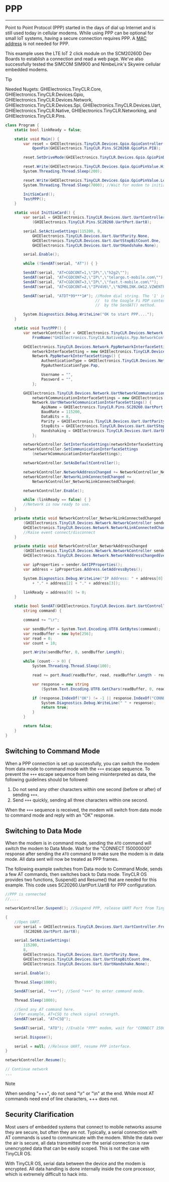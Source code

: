 # PPP
---

Point to Point Protocol (PPP) started in the days of dial up Internet and is still used today in cellular modems. While using PPP can be optional for small IoT systems, having a secure connection requires PPP. A [MAC address](networking-core.md) is not needed for PPP.

This example uses the LTE IoT 2 click module on the SCM20260D Dev Boards to establish a connection and read a web page. We've also successfully tested the SIMCOM SIM900 and NimbeLink's Skywire cellular embedded modems.

>[!TIP]
>Needed Nugets: GHIElectronics.TinyCLR.Core, GHIElectronics.TinyCLR.Devices.Gpio, GHIElectronics.TinyCLR.Devices.Network, GHIElectronics.TinyCLR.Devices.Spi, GHIElectronics.TinyCLR.Devices.Uart, GHIElectronics.TinyCLR.Native, GHIElectronics.TinyCLR.Networking, and GHIElectronics.TinyCLR.Pins.

```cs
class Program {
    static bool linkReady = false;

    static void Main() {
        var reset = GHIElectronics.TinyCLR.Devices.Gpio.GpioController.GetDefault().
            OpenPin(GHIElectronics.TinyCLR.Pins.SC20260.GpioPin.PI8);

        reset.SetDriveMode(GHIElectronics.TinyCLR.Devices.Gpio.GpioPinDriveMode.Output);

        reset.Write(GHIElectronics.TinyCLR.Devices.Gpio.GpioPinValue.High);
        System.Threading.Thread.Sleep(200);

        reset.Write(GHIElectronics.TinyCLR.Devices.Gpio.GpioPinValue.Low);
        System.Threading.Thread.Sleep(7000); //Wait for modem to initialize.

        InitSimCard();
        TestPPP();
    }

    static void InitSimCard() {
        var serial = GHIElectronics.TinyCLR.Devices.Uart.UartController.FromName
            (GHIElectronics.TinyCLR.Pins.SC20260.UartPort.Uart8);

        serial.SetActiveSettings(115200, 8,
            GHIElectronics.TinyCLR.Devices.Uart.UartParity.None,
            GHIElectronics.TinyCLR.Devices.Uart.UartStopBitCount.One,
            GHIElectronics.TinyCLR.Devices.Uart.UartHandshake.None);

        serial.Enable();

        while (!SendAT(serial, "AT")) { }

        SendAT(serial, "AT+CGDCONT=1,\"IP\",\"h2g2\"");                      //Google Fi.
        SendAT(serial, "AT+CGDCONT=2,\"IP\",\"telargo.t-mobile.com\"");      //T-Mobile.
        SendAT(serial, "AT+CGDCONT=3,\"IP\",\"fast.t-mobile.com\"");         //T-Mobile.
        SendAT(serial, "AT+CGDCONT=4,\"IPV4V6\",\"NIMBLINK.GW12.VZWENTP\""); //NimbeLink.

        SendAT(serial, "ATDT*99***1#"); //Modem dial string. The '1' in this string points
                                        //  to the Google Fi PDP context previously defined
                                        //  by the SendAT() method.

        System.Diagnostics.Debug.WriteLine("OK to start PPP....");
    }

    static void TestPPP() {
        var networkController = GHIElectronics.TinyCLR.Devices.Network.NetworkController.
            FromName("GHIElectronics.TinyCLR.NativeApis.Ppp.NetworkController");

        GHIElectronics.TinyCLR.Devices.Network.PppNetworkInterfaceSettings
            networkInterfaceSetting = new GHIElectronics.TinyCLR.Devices.
            Network.PppNetworkInterfaceSettings() {
                AuthenticationType = GHIElectronics.TinyCLR.Devices.Network.
                PppAuthenticationType.Pap,

                Username = "",
                Password = "",
            };

        GHIElectronics.TinyCLR.Devices.Network.UartNetworkCommunicationInterfaceSettings
            networkCommunicationInterfaceSettings = new GHIElectronics.TinyCLR.Devices.
            Network.UartNetworkCommunicationInterfaceSettings() {
                ApiName = GHIElectronics.TinyCLR.Pins.SC20260.UartPort.Uart8,
                BaudRate = 115200,
                DataBits = 8,
                Parity = GHIElectronics.TinyCLR.Devices.Uart.UartParity.None,
                StopBits = GHIElectronics.TinyCLR.Devices.Uart.UartStopBitCount.One,
                Handshaking = GHIElectronics.TinyCLR.Devices.Uart.UartHandshake.None,
            };

        networkController.SetInterfaceSettings(networkInterfaceSetting);
        networkController.SetCommunicationInterfaceSettings
            (networkCommunicationInterfaceSettings);

        networkController.SetAsDefaultController();

        networkController.NetworkAddressChanged += NetworkController_NetworkAddressChanged;
        networkController.NetworkLinkConnectedChanged +=
            NetworkController_NetworkLinkConnectedChanged;

        networkController.Enable();

        while (linkReady == false) { }
        //Network is now ready to use.
    }

    private static void NetworkController_NetworkLinkConnectedChanged
        (GHIElectronics.TinyCLR.Devices.Network.NetworkController sender,
        GHIElectronics.TinyCLR.Devices.Network.NetworkLinkConnectedChangedEventArgs e) {
        //Raise event connect/disconnect
    }

    private static void NetworkController_NetworkAddressChanged
        (GHIElectronics.TinyCLR.Devices.Network.NetworkController sender,
        GHIElectronics.TinyCLR.Devices.Network.NetworkAddressChangedEventArgs e) {

        var ipProperties = sender.GetIPProperties();
        var address = ipProperties.Address.GetAddressBytes();

        System.Diagnostics.Debug.WriteLine("IP Address: " + address[0] + "." + address[1]
            + "." + address[2] + "." + address[3]);

        linkReady = address[0] != 0;
    }

    static bool SendAT(GHIElectronics.TinyCLR.Devices.Uart.UartController port,
        string command) {

        command += "\r";

        var sendBuffer = System.Text.Encoding.UTF8.GetBytes(command);
        var readBuffer = new byte[256];
        var read = 0;
        var count = 10;

        port.Write(sendBuffer, 0, sendBuffer.Length);

        while (count-- > 0) {
            System.Threading.Thread.Sleep(100);

            read += port.Read(readBuffer, read, readBuffer.Length - read);

            var response = new string
                (System.Text.Encoding.UTF8.GetChars(readBuffer, 0, read));

            if (response.IndexOf("OK") != -1 || response.IndexOf("CONNECT") != -1) {
                System.Diagnostics.Debug.WriteLine(" " + response);
                return true;
            }
        }

        return false;
    }
}
```

## Switching to Command Mode

When a PPP connection is set up successfully, you can switch the modem from data mode to command mode with the `+++` escape sequence. To prevent the `+++` escape sequence from being misinterpreted as data, the following guidelines should be followed: 
 
1) Do not send any other characters within one second (before or after) of sending `+++`.  
2) Send `+++` quickly, sending all three characters within one second. 
 
When the `+++` sequence is received, the modem will switch from data mode to command mode and reply with an "OK" response. 

## Switching to Data Mode
When the modem is in command mode, sending the `ATO` command will switch the modem to Data Mode. Wait for the "CONNECT 150000000" response after sending the `ATO` command to make sure the modem is in data mode. All data sent will now be treated as PPP frames.

The following example switches from Data mode to Command Mode, sends a few AT commands, then switches back to Data mode. TinyCLR OS provides two functions, Suspend() and Resume() that are needed for this example. This code uses SC20260.UartPort.Uart8 for PPP configuration.

```cs
//PPP is connected
//....

networkController.Suspend(); //Suspend PPP, release UART Port from TinyCLR OS.

{
    //Open UART.
    var serial = GHIElectronics.TinyCLR.Devices.Uart.UartController.FromName
        (SC20260.UartPort.Uart8);

    serial.SetActiveSettings(
        115200,
        8,
        GHIElectronics.TinyCLR.Devices.Uart.UartParity.None,
        GHIElectronics.TinyCLR.Devices.Uart.UartStopBitCount.One,
        GHIElectronics.TinyCLR.Devices.Uart.UartHandshake.None);

    serial.Enable();

    Thread.Sleep(1000);

    SendAT(serial, "+++"); //Send "+++" to enter command mode.

    Thread.Sleep(1000);

    //Send any AT command here. 
    //For example, AT+CSQ to check signal strength.
    SendAT(serial, "AT+CSQ");

    SendAT(serial, "ATO"); //Enable "PPP" modem, wait for "CONNECT 150000000" response.

    serial.Dispose();

    serial = null; //Release UART, resume PPP interface.
}

networkController.Resume();

// Continue network
...
```

> [!NOTE]
> When sending "+++", do not send "\r" or "\n" at the end. While most AT commands need end of line characters, +++ does not.

## Security Clarification

Most users of embedded systems that connect to mobile networks assume they are secure, but often they are not. Typically, a serial connection with AT commands is used to communicate with the modem. While the data over the air is secure, all data transmitted over the serial connection is raw unencrypted data that can be easily scoped. This is not the case with TinyCLR OS.

With TinyCLR OS, serial data between the device and the modem is encrypted. All data handling is done internally inside the core processor, which is extremely difficult to hack into.

